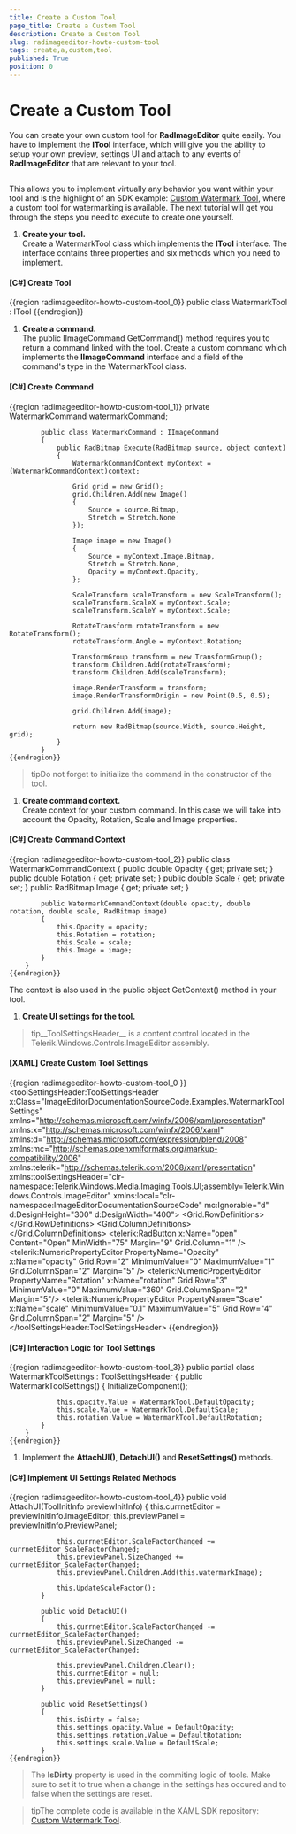 ```yaml
---
title: Create a Custom Tool
page_title: Create a Custom Tool
description: Create a Custom Tool
slug: radimageeditor-howto-custom-tool
tags: create,a,custom,tool
published: True
position: 0
---
```


# Create a Custom Tool



You can create your own custom tool for __RadImageEditor__ quite easily. You have to implement the __ITool__ interface, which will give you the ability to setup your own preview, settings UI and attach to any events of __RadImageEditor__ that are relevant to your tool.
      

## 

This allows you to implement virtually any behavior you want within your tool and is the highlight of an SDK example: [Custom Watermark Tool](https://github.com/telerik/xaml-sdk/tree/master/ImageEditor/CustomWatermarkTool), where a custom tool for watermarking is available. The next tutorial will get you through the steps you need to execute to create one yourself.
        

1. __Create your tool.__<br/>Create a WatermarkTool class which implements the __ITool__ interface. The interface contains three properties and six methods which you need to implement.
            

#### __[C#] Create Tool__

{{region radimageeditor-howto-custom-tool_0}}
	    public class WatermarkTool : ITool
	{{endregion}}



1. __Create a command.__<br/>The public IImageCommand GetCommand() method requires you to return a command linked with the tool. Create a custom command which implements the __IImageCommand__ interface and a field of the command's type in the WatermarkTool class.
            

#### __[C#] Create Command__

{{region radimageeditor-howto-custom-tool_1}}
	        private WatermarkCommand watermarkCommand;
	
	        public class WatermarkCommand : IImageCommand
	        {
	            public RadBitmap Execute(RadBitmap source, object context)
	            {
	                WatermarkCommandContext myContext = (WatermarkCommandContext)context;
	
	                Grid grid = new Grid();
	                grid.Children.Add(new Image()
	                {
	                    Source = source.Bitmap,
	                    Stretch = Stretch.None
	                });
	
	                Image image = new Image()
	                {
	                    Source = myContext.Image.Bitmap,
	                    Stretch = Stretch.None,
	                    Opacity = myContext.Opacity,
	                };
	
	                ScaleTransform scaleTransform = new ScaleTransform();
	                scaleTransform.ScaleX = myContext.Scale;
	                scaleTransform.ScaleY = myContext.Scale;
	
	                RotateTransform rotateTransform = new RotateTransform();
	                rotateTransform.Angle = myContext.Rotation;
	
	                TransformGroup transform = new TransformGroup();
	                transform.Children.Add(rotateTransform);
	                transform.Children.Add(scaleTransform);
	
	                image.RenderTransform = transform;
	                image.RenderTransformOrigin = new Point(0.5, 0.5);
	
	                grid.Children.Add(image);
	
	                return new RadBitmap(source.Width, source.Height, grid);
	            }
	        }
	{{endregion}}



>tipDo not forget to initialize the command in the constructor of the tool.

1. __Create command context.__<br/>Create context for your custom command. In this case we will take into account the Opacity, Rotation, Scale and Image properties.
            

#### __[C#] Create Command Context__

{{region radimageeditor-howto-custom-tool_2}}
	    public class WatermarkCommandContext
	    {
	        public double Opacity { get; private set; }
	        public double Rotation { get; private set; }
	        public double Scale { get; private set; }
	        public RadBitmap Image { get; private set; }
	
	        public WatermarkCommandContext(double opacity, double rotation, double scale, RadBitmap image)
	        {
	            this.Opacity = opacity;
	            this.Rotation = rotation;
	            this.Scale = scale;
	            this.Image = image;
	        }
	    }
	{{endregion}}

The context is also used in the public object GetContext() method in your tool.
            

1. __Create UI settings for the tool.__

>tip__ToolSettingsHeader__ is a content control located in the Telerik.Windows.Controls.ImageEditor assembly.
              

#### __[XAML] Create Custom Tool Settings__

{{region radimageeditor-howto-custom-tool_0 }}
	<toolSettingsHeader:ToolSettingsHeader x:Class="ImageEditorDocumentationSourceCode.Examples.WatermarkToolSettings"
	            xmlns="http://schemas.microsoft.com/winfx/2006/xaml/presentation"
	            xmlns:x="http://schemas.microsoft.com/winfx/2006/xaml"
	            xmlns:d="http://schemas.microsoft.com/expression/blend/2008"
	            xmlns:mc="http://schemas.openxmlformats.org/markup-compatibility/2006"
	            xmlns:telerik="http://schemas.telerik.com/2008/xaml/presentation"
	            xmlns:toolSettingsHeader="clr-namespace:Telerik.Windows.Media.Imaging.Tools.UI;assembly=Telerik.Windows.Controls.ImageEditor"
	            xmlns:local="clr-namespace:ImageEditorDocumentationSourceCode"
	            mc:Ignorable="d"
	            d:DesignHeight="300" d:DesignWidth="400">
	  <Grid x:Name="LayoutRoot">
	    <Grid.RowDefinitions>
	      <RowDefinition Height="Auto "/>
	      <RowDefinition Height="Auto "/>
	      <RowDefinition Height="Auto "/>
	      <RowDefinition Height="Auto "/>
	      <RowDefinition Height="Auto "/>
	    </Grid.RowDefinitions>
	    <Grid.ColumnDefinitions>
	      <ColumnDefinition Width="*" />
	      <ColumnDefinition Width="Auto" />
	    </Grid.ColumnDefinitions>
	    <TextBlock Text="Open image" Margin="9" VerticalAlignment="Center" Foreground="#FF1E395B"/>
	    <telerik:RadButton x:Name="open" Content="Open" MinWidth="75" Margin="9" Grid.Column="1" />
	    <telerik:NumericPropertyEditor PropertyName="Opacity" x:Name="opacity" Grid.Row="2" MinimumValue="0" MaximumValue="1" Grid.ColumnSpan="2" Margin="5" />
	    <telerik:NumericPropertyEditor PropertyName="Rotation" x:Name="rotation" Grid.Row="3" MinimumValue="0" MaximumValue="360" Grid.ColumnSpan="2" Margin="5"/>
	    <telerik:NumericPropertyEditor PropertyName="Scale" x:Name="scale" MinimumValue="0.1" MaximumValue="5" Grid.Row="4" Grid.ColumnSpan="2" Margin="5" />
	  </Grid>
	</toolSettingsHeader:ToolSettingsHeader>
	{{endregion}}



#### __[C#] Interaction Logic for Tool Settings__

{{region radimageeditor-howto-custom-tool_3}}
	    public partial class WatermarkToolSettings : ToolSettingsHeader
	    {
	        public WatermarkToolSettings()
	        {
	            InitializeComponent();
	
	            this.opacity.Value = WatermarkTool.DefaultOpacity;
	            this.scale.Value = WatermarkTool.DefaultScale;
	            this.rotation.Value = WatermarkTool.DefaultRotation;
	        }
	    }
	{{endregion}}



1. Implement the __AttachUI()__, __DetachUI()__ and __ResetSettings()__ methods.
            

#### __[C#] Implement UI Settings Related Methods__

{{region radimageeditor-howto-custom-tool_4}}
	        public void AttachUI(ToolInitInfo previewInitInfo)
	        {
	            this.currnetEditor = previewInitInfo.ImageEditor;
	            this.previewPanel = previewInitInfo.PreviewPanel;
	
	            this.currnetEditor.ScaleFactorChanged += currnetEditor_ScaleFactorChanged;
	            this.previewPanel.SizeChanged += currnetEditor_ScaleFactorChanged;
	            this.previewPanel.Children.Add(this.watermarkImage);
	
	            this.UpdateScaleFactor();
	        }
	
	        public void DetachUI()
	        {
	            this.currnetEditor.ScaleFactorChanged -= currnetEditor_ScaleFactorChanged;
	            this.previewPanel.SizeChanged -= currnetEditor_ScaleFactorChanged;
	
	            this.previewPanel.Children.Clear();
	            this.currnetEditor = null;
	            this.previewPanel = null;
	        }
	
	        public void ResetSettings()
	        {
	            this.isDirty = false;
	            this.settings.opacity.Value = DefaultOpacity;
	            this.settings.rotation.Value = DefaultRotation;
	            this.settings.scale.Value = DefaultScale;
	        }
	{{endregion}}



>The __IsDirty__ property is used in the commiting logic of tools. Make sure to set it to true when a change in the settings has occured and to false when the settings are reset.
              

>tipThe complete code is available in the XAML SDK repository: [Custom Watermark Tool](https://github.com/telerik/xaml-sdk/tree/master/ImageEditor/CustomWatermarkTool).
          
